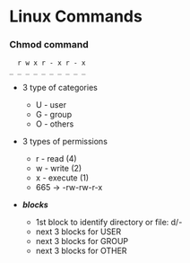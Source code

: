 # Linux Commands

### Chmod command
```
  r w x r - x r - x
_ _ _ _ _ _ _ _ _ _
```

* 3 type of categories
    * U - user
    * G - group
    * O - others

* 3 types of permissions
    * r - read (4)
    * w - write (2)
    * x - execute (1)
    * 665 -> -rw-rw-r-x

* ***blocks***
  * 1st block to identify directory or file: d/-
  * next 3 blocks for USER
  * next 3 blocks for GROUP
  * next 3 blocks for OTHER

 